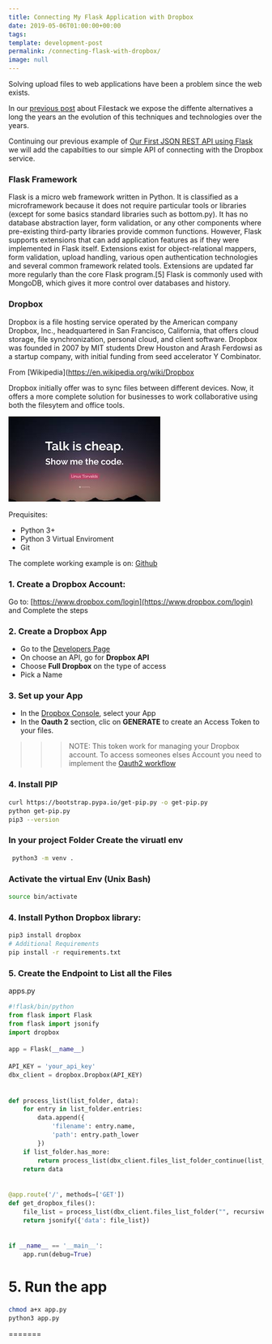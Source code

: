 ```yaml
---
title: Connecting My Flask Application with Dropbox
date: 2019-05-06T01:00:00+00:00
tags:
template: development-post
permalink: /connecting-flask-with-dropbox/
image: null
---
```


Solving upload files to web applications have been a problem since the web exists.

In our [previous post](https://cobuildlab.com/development-blog/uploading-files-with-my-react-application-using-filestack/) about Filestack we expose the diffente alternatives a long the years an the evolution of this techniques and technologies over the years.


Continuing our previous example of [Our First JSON REST API using Flask](https://cobuildlab.com/development-blog/my-first-json-rest-api-with-flask/) we will add the capabilties to our simple API of connecting with the Dropbox service.


### Flask Framework

Flask is a micro web framework written in Python. It is classified as a microframework because it does not require particular tools or libraries (except for some basics standard libraries such as bottom.py). It has no database abstraction layer, form validation, or any other components where pre-existing third-party libraries provide common functions. However, Flask supports extensions that can add application features as if they were implemented in Flask itself. Extensions exist for object-relational mappers, form validation, upload handling, various open authentication technologies and several common framework related tools. Extensions are updated far more regularly than the core Flask program.[5] Flask is commonly used with MongoDB, which gives it more control over databases and history.


### Dropbox

Dropbox is a file hosting service operated by the American company Dropbox, Inc., headquartered in San Francisco, California, that offers cloud storage, file synchronization, personal cloud, and client software. Dropbox was founded in 2007 by MIT students Drew Houston and Arash Ferdowsi as a startup company, with initial funding from seed accelerator Y Combinator.

From [Wikipedia](https://en.wikipedia.org/wiki/Dropbox

Dropbox initially offer was to sync files between different devices. Now, it offers a more complete solution for businesses to work collaborative using both the filesytem and office tools.


![Show me the code](./media/show-me-the-code.jpeg)

Prequisites:

- Python 3+
- Python 3 Virtual Enviroment
- Git


The complete working example is on: [Github](https://github.com/cobuildlab/flask-and-twilio)

### 1. Create a Dropbox Account:

Go to: [https://www.dropbox.com/login](https://www.dropbox.com/login) and Complete the steps


### 2. Create a Dropbox App

- Go to the [Developers Page](https://www.dropbox.com/developers/apps/create)
- On choose an API, go for **Dropbox API**
- Choose **Full Dropbox** on the type of access
- Pick a Name

### 3. Set up your App

- In the [Dropbox Console](https://www.dropbox.com/developers/apps?_tk=pilot_lp&_ad=topbar4&_camp=myapps), select your App
- In the **Oauth 2** section, clic on **GENERATE** to create an Access Token to your files.

>>> NOTE: This token work for managing your Dropbox account. To access someones elses Account you need to implement the [Oauth2 workflow](https://www.dropbox.com/developers/reference/getting-started?_tk=guides_lp&_ad=guides2&_camp=get_started)

### 4. Install PIP

```bash
curl https://bootstrap.pypa.io/get-pip.py -o get-pip.py
python get-pip.py
pip3 --version

```

### In your project Folder Create the viruatl env

```bash
 python3 -m venv .
 ```
 
### Activate the virtual Env (Unix Bash)
 
```bash
source bin/activate
```

### 4. Install Python Dropbox library:

```bash
pip3 install dropbox
# Additional Requirements
pip install -r requirements.txt
```

### 5. Create the Endpoint to List all the Files

apps.py

```python
#!flask/bin/python
from flask import Flask
from flask import jsonify
import dropbox

app = Flask(__name__)

API_KEY = 'your_api_key'
dbx_client = dropbox.Dropbox(API_KEY)


def process_list(list_folder, data):
    for entry in list_folder.entries:
        data.append({
            'filename': entry.name,
            'path': entry.path_lower
        })
    if list_folder.has_more:
        return process_list(dbx_client.files_list_folder_continue(list_folder.cursor), data)
    return data


@app.route('/', methods=['GET'])
def get_dropbox_files():
    file_list = process_list(dbx_client.files_list_folder("", recursive=True), [])
    return jsonify({'data': file_list})


if __name__ == '__main__':
    app.run(debug=True)
```

# 5. Run the app

```sh
chmod a+x app.py
python3 app.py
```
=======
```
